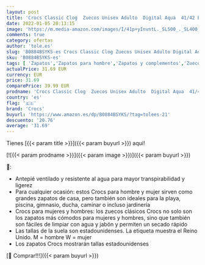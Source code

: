 ```yaml
---
layout: post
title: 'Crocs Classic Clog  Zuecos Unisex Adulto  Digital Aqua  41/42 EU'
date: 2022-01-05 20:13:15
image: 'https://m.media-amazon.com/images/I/41p+yInvntL._SL500_._SL400_.jpg'
comments: true
category: ofertas
author: 'tole.es'
slug: 'B0884BSYKS-es Crocs Classic Clog Zuecos Unisex Adulto Digital Aqua 41/42 EU'
sku: 'B0884BSYKS-es'
tags: [ 'Zapatos','Zapatos para hombre','Zapatos y complementos','Zuecos y mules para hombre','crocs','zuecos', ]
actualPrice: 31.69 EUR
currency: EUR
price: 31.69
comparePrice: 39.99 EUR
prodname: 'Crocs Classic Clog  Zuecos Unisex Adulto  Digital Aqua  41/42 EU'
country: 'es'
flag: '🇪🇸'
brand: 'Crocs'
buyurl: 'https://www.amazon.es/dp/B0884BSYKS/?tag=tolees-21'
descuento: '20.76'
average: '31.69'
---
```


Tienes [{{< param title >}}]({{< param buyurl >}}) aqui!

[![{{< param prodname >}}]({{< param image >}})]({{< param buyurl >}})

🔎:

- Antepié ventilado y resistente al agua para mayor transpirabilidad y ligerez
- Para cualquier ocasión: estos Crocs para hombre y mujer sirven como grandes zapatos de casa, pero también son ideales para la playa, piscina, gimnasio, ducha, caminar o incluso jardinería
- Crocs para mujeres y hombres: los zuecos clásicos Crocs no solo son los zapatos más cómodos para mujeres y hombres, sino que también son fáciles de limpiar con agua y jabón y permiten un secado rápido
- Las tallas de la suela son estadounidenses. La etiqueta muestra el Reino Unido. M = hombre W = mujer
- Los zapatos Crocs mostrarán tallas estadounidenses

[🛒 Comprar!!!]({{< param buyurl >}})
